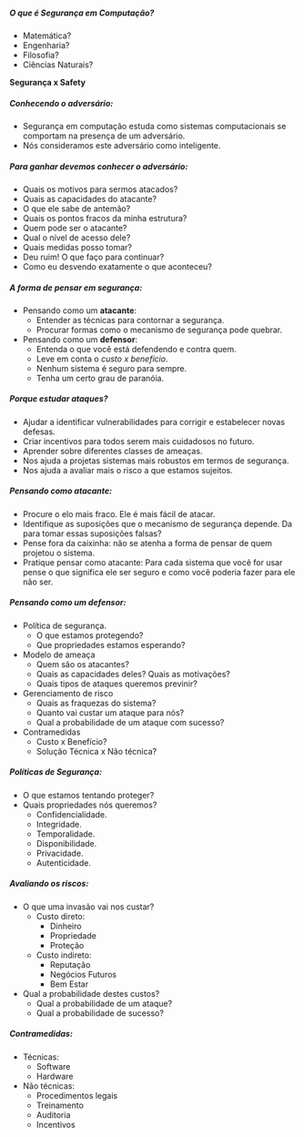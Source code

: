 ##### O que é Segurança em Computação?
- Matemática?
- Engenharia?
- Filosofia?
- Ciências Naturais?

**Segurança x Safety**

##### Conhecendo o adversário:
- Segurança em computação estuda como sistemas computacionais se comportam na presença de um adversário.
- Nós consideramos este adversário como inteligente.

##### Para ganhar devemos conhecer o adversário:
- Quais os motivos para sermos atacados?
- Quais as capacidades do atacante?
- O que ele sabe de antemão?
- Quais os pontos fracos da minha estrutura?
- Quem pode ser o atacante?
- Qual o nível de acesso dele?
- Quais medidas posso tomar?
- Deu ruim! O que faço para continuar?
- Como eu desvendo exatamente o que aconteceu?


##### A forma de pensar em segurança:
- Pensando como um **atacante**:
	- Entender as técnicas para contornar a segurança.
	- Procurar formas como o mecanismo de segurança pode quebrar.
- Pensando como um **defensor**:
	- Entenda o que você está defendendo e contra quem.
	- Leve em conta o *custo x benefício*.
	- Nenhum sistema é seguro para sempre.
	- Tenha um certo grau de paranóia.

##### Porque estudar ataques?
- Ajudar a identificar vulnerabilidades para corrigir e estabelecer novas defesas.
- Criar incentivos para todos serem mais cuidadosos no futuro.
- Aprender sobre diferentes classes de ameaças.
- Nos ajuda a projetas sistemas mais robustos em termos de segurança.
- Nos ajuda a avaliar mais o risco a que estamos sujeitos.

##### Pensando como atacante:
- Procure o elo mais fraco. Ele é mais fácil de atacar.
- Identifique as suposições que o mecanismo de segurança depende. Da para tomar essas suposições falsas?
- Pense fora da caixinha: não se atenha a forma de pensar de quem projetou o sistema.
- Pratique pensar como atacante: Para cada sistema que você for usar pense o que significa ele ser seguro e como você poderia fazer para ele não ser.

##### Pensando como um defensor:
- Política de segurança.
	- O que estamos protegendo?
	- Que propriedades estamos esperando?
- Modelo de ameaça
	- Quem são os atacantes?
	- Quais as capacidades deles? Quais as motivações?
	- Quais tipos de ataques queremos previnir?
- Gerenciamento de risco
	- Quais as fraquezas do sistema?
	- Quanto vai custar um ataque para nós?
	- Qual a probabilidade de um ataque com sucesso?
- Contramedidas
	- Custo x Benefício?
	- Solução Técnica x Não técnica?

##### Políticas de Segurança:
- O que estamos tentando proteger?
- Quais propriedades nós queremos?
	- Confidencialidade.
	- Integridade. 
	- Temporalidade.
	- Disponibilidade.
	- Privacidade.
	- Autenticidade.

##### Avaliando os riscos:
- O que uma invasão vai nos custar?
	- Custo direto:
		- Dinheiro
		- Propriedade
		- Proteção
	- Custo indireto:
		- Reputação
		- Negócios Futuros
		- Bem Estar
- Qual a probabilidade destes custos?
	- Qual a probabilidade de um ataque?
	- Qual a probabilidade de sucesso?

##### Contramedidas:
- Técnicas:
	- Software
	- Hardware
- Não técnicas:
	- Procedimentos legais
	- Treinamento
	- Auditoria
	- Incentivos


